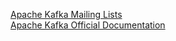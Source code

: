 [Apache Kafka Mailing Lists](https://mail-archives.apache.org/mod_mbox/kafka-users/)    
[Apache Kafka Official Documentation](https://kafka.apache.org/documentation/)
